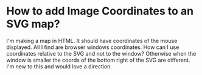 
# How to add Image Coordinates to an SVG map?

I'm making a map in HTML. It should have coordinates of the mouse displayed.
All I find are browser windows coordinates.
How can I use coordinates relative to the SVG and not to the window?
Otherwise when the window is smaller the coords of the bottom right of the SVG are different.
I'm new to this and would love a direction.

        